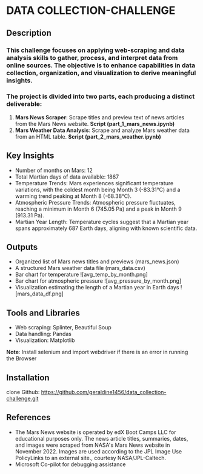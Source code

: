 
# DATA COLLECTION-CHALLENGE

## Description
### This challenge focuses on applying web-scraping and data analysis skills to gather, process, and interpret data from online sources. The objective is to enhance capabilities in data collection, organization, and visualization to derive meaningful insights.

### The project is divided into two parts, each producing a distinct deliverable:
1.	__Mars News Scraper__: Scrape titles and preview text of news articles from the Mars News website. __Script (part_1_mars_news.ipynb)__
2.	__Mars Weather Data Analysis__: Scrape and analyze Mars weather data from an HTML table. __Script (part_2_mars_weather.ipynb)__

## Key Insights
-   Number of months on Mars: 12
-   Total Martian days of data available: 1867
-   Temperature Trends: Mars experiences significant temperature variations, with the coldest month being Month 3 (-83.31°C) and a     warming trend peaking at Month 8 (-68.38°C).  
-   Atmospheric Pressure Trends: Atmospheric pressure fluctuates, reaching a minimum in Month 6 (745.05 Pa) and a peak in Month 9 (913.31 Pa).  
-   Martian Year Length: Temperature cycles suggest that a Martian year spans approximately 687 Earth days, aligning with known scientific data.  

## Outputs
-   Organized list of Mars news titles and previews (mars_news.json)
-   A structured Mars weather data file (mars_data.csv)
-   Bar chart for temperature ![avg_temp_by_month.png]
-   Bar chart for atmospheric pressure ![avg_pressure_by_month.png]
-   Visualization estimating the length of a Martian year in Earth days ![mars_data_df.png]
 
## Tools and Libraries 
-   Web scraping: Splinter, Beautiful Soup 
-   Data handling: Pandas
-   Visualization: Matplotlib

__Note__: Install selenium and import webdriver if there is an error in running the Browser 

## Installation
clone Github: https://github.com/geraldine1456/data_collection-challenge.git

## References
-   The Mars News website is operated by edX Boot Camps LLC for educational purposes only. The news article titles, summaries, dates, and images were scraped from NASA's Mars News website in November 2022. Images are used according to the JPL Image Use PolicyLinks to an external site., courtesy NASA/JPL-Caltech.  
-   Microsoft Co-pilot for debugging assistance

